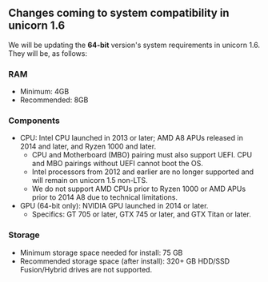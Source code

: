 ## Changes coming to system compatibility in unicorn 1.6
We will be updating the **64-bit** version's system requirements in unicorn 1.6. They will be, as follows:

### RAM
- Minimum: 4GB
- Recommended: 8GB

### Components
- CPU: Intel CPU launched in 2013 or later; AMD A8 APUs released in 2014 and later, and Ryzen 1000 and later.
  - CPU and Motherboard (MBO) pairing must also support UEFI. CPU and MBO pairings without UEFI cannot boot the OS.
  - Intel processors from 2012 and earlier are no longer supported and will remain on unicorn 1.5 non-LTS.
  - We do not support AMD CPUs prior to Ryzen 1000 or AMD APUs prior to 2014 A8 due to technical limitations.
- GPU (64-bit only): NVIDIA GPU launched in 2014 or later.
  - Specifics: GT 705 or later, GTX 745 or later, and GTX Titan or later. 

### Storage
- Minimum storage space needed for install: 75 GB
- Recommended storage space (after install): 320+ GB HDD/SSD  
Fusion/Hybrid drives are not supported.  

